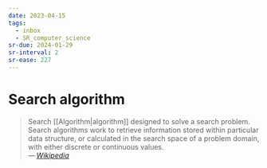```yaml
---
date: 2023-04-15
tags:
  - inbox
  - SR_computer_science
sr-due: 2024-01-29
sr-interval: 2
sr-ease: 227
---
```


# Search algorithm

> Search [[Algorithm|algorithm]] designed to solve a search problem. Search
> algorithms work to retrieve information stored within particular data
> structure, or calculated in the search space of a problem domain, with either
> discrete or continuous values.\
> — <cite>[Wikipedia](https://en.wikipedia.org/wiki/Search_algorithm)</cite>
